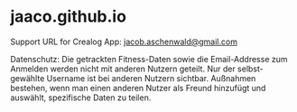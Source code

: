 # jaaco.github.io
Support URL for Crealog App: jacob.aschenwald@gmail.com

Datenschutz:
Die getrackten Fitness-Daten sowie die Email-Addresse zum Anmelden werden nicht mit anderen Nutzern geteilt.
Nur der selbst-gewählte Username ist bei anderen Nutzern sichtbar.
Außnahmen bestehen, wenn man einen anderen Nutzer als Freund hinzufügt und auswählt, spezifische Daten zu teilen.
